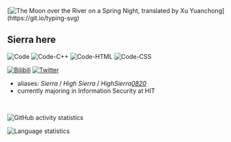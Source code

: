 <!-- <link href="https://fonts.googleapis.com/css2?family=Kalam:wght@400;700&display=swap" rel="stylesheet">
<link href="https://fonts.googleapis.com/css2?family=Klee%20One:wght@400;700&display=swap" rel="stylesheet">

<style>
    .kalam {
        font-family: 'Kalam', sans-serif;
    }
    /* .klee-one {
        font-family: 'Klee One', sans-serif;
    } */
    td {
        border: none;
        padding: 8px;
        text-align: left;
    }
    ul {
        list-style-type: none;
        padding-left: 0px;
    }
    ul li{
        padding-left: 15px;
    }
    ul li::before {
        content: "- ";
        margin-right: 8px;
    }
</style>

<p class="kalam" style="font-size:1.5em;text-align:center;">
    Many generations have come and pasted away;<br>
    From year to year the moons look alike, old and new.<br>
    We do not know tonight for whom she sheds her ray,<br>
    But hear the river say to its water adieu.
</p> -->

[![The Moon over the River on a Spring Night, translated by Xu Yuanchong](https://readme-typing-svg.demolab.com?font=Kalam&pause=1000&vCenter=true&random=false&width=512&separator=%3C&lines=In+spring+the+river+rises+as+high+as+the+sea%2C%3CAnd+with+the+river%E2%80%99s+rise+the+moon+uprises+bright.%3CShe+follows+the+rolling+waves+for+ten+thousand+li%2C%3CAnd+where+the+river+flows%2C+there+overflows+her+light.%3CThe+river+winds+around+the+fragrant+islet+where%3CThe+blooming+flowers+in+her+light+all+look+like+snow.%3CYou+cannot+tell+her+beams+from+hoar+frost+in+the+air%2C%3CNor+from+white+sand+upon+Farewell+Beach+below.%3CNo+dust+has+stained+the+water+blending+with+the+skies;%3CA+lonely+wheel+like+moon+shines+brilliant+far+and+wide.%3CWho+by+the+riverside+first+saw+the+moon+arise%3F%3CWhen+did+the+moon+first+see+a+man+by+riverside%3F%3CMany+generations+have+come+and+pasted+away;%3CFrom+year+to+year+the+moons+look+alike%2C+old+and+new.%3CWe+do+not+know+tonight+for+whom+she+sheds+her+ray%2C%3CBut+hear+the+river+say+to+its+water+adieu.%3CAway%2C+away+is+sailing+a+single+cloud+white;%3COn+Farewell+Beach+pining+away+maples+green.%3CWhere+is+the+wanderer+sailing+his+boat+tonight%3F%3CWho%2C+pining+away%2C+on+the+moonlit+rails+would+learn%3F%3CAlas!+The+moon+is+lingering+over+the+tower;%3CIt+should+have+seen+her+dressing+table+all+alone.%3CShe+may+roll+curtains+up%2C+but+light+is+still+in+her+bower;%3CShe+may+wash%2C+but+moonbeams+still+remain+on+the+stone.%3CShe+sees+the+moon%2C+but+her+husband+is+out+of+sight;%3CShe+would+follow+the+moonbeams+to+shine+on+his+face.%3CBut+message-bearing+swans+can%E2%80%99t+fly+out+of+moonlight%2C%3CNor+letter-sending+fish+can+leap+out+of+their+place.%3CHe+dreamed+of+flowers+falling+o'er+the+pool+last+night;%3CAlas!+Spring+has+half+gone%2C+but+he+can't+homeward+go.%3CThe+water+bearing+spring+will+run+away+in+flight;%3CThe+moon+over+the+pool+will+sink+low.%3CIn+the+mist+on+the+sea+the+slanting+moon+will+hide;%3CIt%E2%80%99s+a+long+way+between+northern+hills+to+southern+streams.%3CHow+many+can+go+home+by+moonlight+on+the+tide%3F%3CThe+sinking+moon+sheds+o'ver+riverside+trees+but+dreams.)](https://git.io/typing-svg)

## Sierra here

![Code](https://img.shields.io/badge/-Python-informational?&logo=python&logoColor=white&color=red) ![Code-C++](https://img.shields.io/badge/-C%2B%2B-informational?&logo=c%2B%2B&logoColor=white&color=green) ![Code-HTML](https://img.shields.io/badge/-HTML-informational?&logo=htmx&logoColor=white&color=blue) ![Code-CSS](https://img.shields.io/badge/-CSS-informational?&logo=csswizardry&logoColor=white&color=yellow)

[![Bilibili](https://img.shields.io/badge/dynamic/json?label=HighSierra_&logo=bilibili&query=%24.data.follower&url=https%3A%2F%2Fapi.bilibili.com%2Fx%2Frelation%2Fstat%3Fvmid%3D351436014&color=blue&style=flat&logoColor=white)](https://space.bilibili.com/351436014) [![Twitter](https://img.shields.io/badge/-HighSierra0820-informational?&logo=x&logoColor=white)](https://twitter.com/HighSierra0820)

<ul>
    <li>aliases: <i>Sierra</i> / <i>High Sierra</i> / <i>HighSierra<a href="https://en.wikipedia.org/wiki/Orangestar">0820</a></i></li>
    <li>currently majoring in Information Security at HIT
</ul>
<br>

![GitHub activity statistics](https://github-readme-stats.vercel.app/api?username=HighSierra0820&show_icons=true)

![Language statistics](https://github-readme-stats.vercel.app/api/top-langs/?username=HighSierra0820&layout=compact&size_weight=0.5&count_weight=0.5&langs_count=8)
